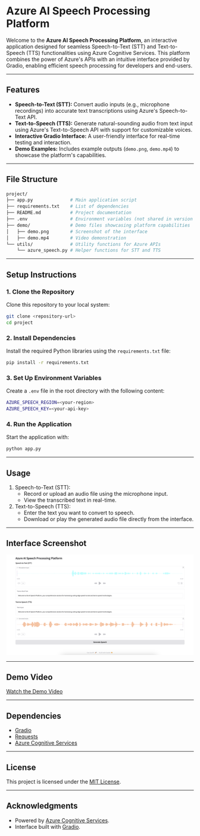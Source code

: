 # **Azure AI Speech Processing Platform**

Welcome to the **Azure AI Speech Processing Platform**, an interactive application designed for seamless Speech-to-Text (STT) and Text-to-Speech (TTS) functionalities using Azure Cognitive Services. This platform combines the power of Azure's APIs with an intuitive interface provided by Gradio, enabling efficient speech processing for developers and end-users.

---

## **Features**

- **Speech-to-Text (STT):** Convert audio inputs (e.g., microphone recordings) into accurate text transcriptions using Azure's Speech-to-Text API.
- **Text-to-Speech (TTS):** Generate natural-sounding audio from text input using Azure's Text-to-Speech API with support for customizable voices.
- **Interactive Gradio Interface:** A user-friendly interface for real-time testing and interaction.
- **Demo Examples:** Includes example outputs (`demo.png`, `demo.mp4`) to showcase the platform's capabilities.

---

## **File Structure**
```bash
project/
├── app.py              # Main application script
├── requirements.txt    # List of dependencies
├── README.md           # Project documentation
├── .env                # Environment variables (not shared in version control)
├── demo/               # Demo files showcasing platform capabilities
│   ├── demo.png        # Screenshot of the interface
│   ├── demo.mp4        # Video demonstration
└── utils/              # Utility functions for Azure APIs
    └── azure_speech.py # Helper functions for STT and TTS
```

---

## **Setup Instructions**

### **1. Clone the Repository**

Clone this repository to your local system:

```bash
git clone <repository-url>
cd project
```

### **2. Install Dependencies**

Install the required Python libraries using the `requirements.txt` file:

```bash
pip install -r requirements.txt

```

### **3. Set Up Environment Variables**
Create a ```.env``` file in the root directory with the following content:

```bash
AZURE_SPEECH_REGION=<your-region>
AZURE_SPEECH_KEY=<your-api-key>


```

### **4. Run the Application**
Start the application with:
```bash
python app.py
```
---

## **Usage** 
1. Speech-to-Text (STT):
    - Record or upload an audio file using the microphone input.
    - View the transcribed text in real-time.
2. Text-to-Speech (TTS):
    - Enter the text you want to convert to speech.
    - Download or play the generated audio file directly from the interface.

---

## **Interface Screenshot**

![Interface Screenshot](demo/demo.png)

---

## **Demo Video**

[Watch the Demo Video](demo/demo.mp4)

---

## **Dependencies**

- [Gradio](https://gradio.app/)
- [Requests](https://docs.python-requests.org/en/latest/)
- [Azure Cognitive Services](https://azure.microsoft.com/en-us/services/cognitive-services/)

---

## **License**

This project is licensed under the [MIT License](LICENSE).

---

## **Acknowledgments**

- Powered by [Azure Cognitive Services](https://azure.microsoft.com/en-us/services/cognitive-services/).
- Interface built with [Gradio](https://gradio.app/).
